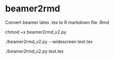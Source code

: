 # beamer2rmd
Convert beamer latex .tex to R markdown file .Rmd

chmod +x beamer2rmd_v2.py

./beamer2rmd_v2.py --widescreen test.tex

./beamer2rmd_v2.py test.tex
